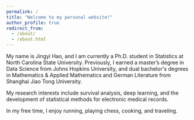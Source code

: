 ```yaml
---
permalink: /
title: "Welcome to my personal website!"
author_profile: true
redirect_from: 
  - /about/
  - /about.html
---
```


My name is Jingyi Hao, and I am currently a Ph.D. student in Statistics at North Carolina State University. Previously, I earned a master’s degree in Data Science from Johns Hopkins University, and dual bachelor's degrees in Mathematics & Applied Mathematics and German Literature from Shanghai Jiao Tong University.

My research interests include survival analysis, deep learning, and the development of statistical methods for electronic medical records.

In my free time, I enjoy running, playing chess, cooking, and traveling. 

